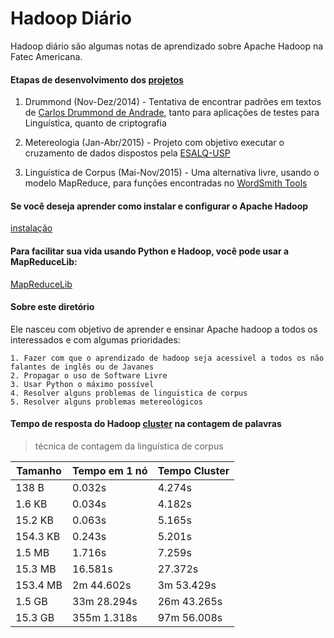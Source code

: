 # Hadoop Diário
Hadoop diário são algumas notas de aprendizado sobre Apache Hadoop na Fatec Americana.

#### Etapas de desenvolvimento dos [projetos](https://github.com/z4r4tu5tr4/Hadoop-diario/tree/master/Projetos)
	
1. Drummond (Nov-Dez/2014) - Tentativa de encontrar padrões em textos de [Carlos Drummond de Andrade](https://pt.wikipedia.org/wiki/Carlos_Drummond_de_Andrade), tanto para aplicações de testes para Linguística, quanto de criptografia

2. Metereologia (Jan-Abr/2015) - Projeto com objetivo executar o cruzamento de dados dispostos pela [ESALQ-USP](http://www4.esalq.usp.br/)

3. Linguística de Corpus (Mai-Nov/2015) - Uma alternativa livre, usando o modelo MapReduce, para funções encontradas no [WordSmith Tools](http://www.lexically.net/wordsmith/)

#### Se você deseja aprender como instalar e configurar o Apache Hadoop

[instalação](https://github.com/z4r4tu5tr4/Hadoop-diario/tree/master/Instalacao)

#### Para facilitar sua vida usando Python e Hadoop, você pode usar a MapReduceLib:

[MapReduceLib](https://github.com/z4r4tu5tr4/MapReduceLib)


#### Sobre este diretório

Ele nasceu com objetivo de aprender e ensinar Apache hadoop a todos os interessados e com algumas prioridades:

	1. Fazer com que o aprendizado de hadoop seja acessivel a todos os não falantes de inglês ou de Javanes
	2. Propagar o uso de Software Livre
	3. Usar Python o máximo possível
	4. Resolver alguns problemas de linguistica de corpus
	5. Resolver alguns problemas metereológicos

#### Tempo de resposta do Hadoop [cluster](https://github.com/z4r4tu5tr4/Hadoop-diario/blob/master/cluster.md) na contagem de palavras 
> técnica de contagem da linguística de corpus

| Tamanho | Tempo em 1 nó |Tempo Cluster|
|--------|---------------|--------------|
|138 B |0.032s |4.274s|
|1.6 KB |0.034s| 4.182s|
|15.2 KB |0.063s| 5.165s|
|154.3 KB| 0.243s| 5.201s|
|1.5 MB |1.716s| 7.259s|
|15.3 MB |16.581s| 27.372s|
|153.4 MB| 2m 44.602s| 3m 53.429s|
|1.5 GB |33m 28.294s| 26m 43.265s|
|15.3 GB| 355m 1.318s| 97m 56.008s|
